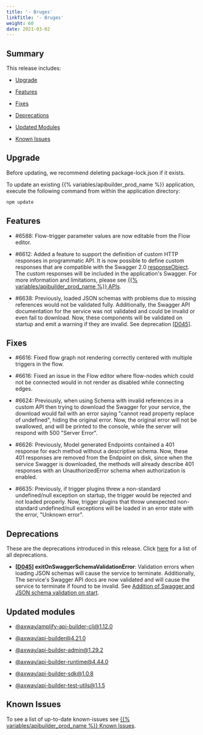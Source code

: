 ```yaml
---
title: '- Bruges'
linkTitle: '- Bruges'
weight: 60
date: 2021-03-02
---
```


## Summary

This release includes:

* [Upgrade](#upgrade)

* [Features](#features)

* [Fixes](#fixes)

* [Deprecations](#deprecations)

* [Updated Modules](#updated-modules)

* [Known Issues](#known-issues)

## Upgrade

Before updating, we recommend deleting package-lock.json if it exists.

To update an existing {{% variables/apibuilder_prod_name %}} application, execute the following command from within the application directory:

```bash
npm update
```

## Features

* #6588: Flow-trigger parameter values are now editable from the Flow editor.

* #6612: Added a feature to support the definition of custom HTTP responses in programmatic API. It is now possible to define custom responses that are compatible with the Swagger 2.0 [responseObject](https://github.com/OAI/OpenAPI-Specification/blob/master/versions/2.0.md#responseObject). The custom responses will be included in the application's Swagger. For more information and limitations, please see [{{% variables/apibuilder_prod_name %}} APIs](https://docs.axway.com/bundle/API_Builder_4x_allOS_en/page/api_builder_apis.html#APIBuilderAPIs-Introduction).

* #6638: Previously, loaded JSON schemas with problems due to missing references would not be validated fully. Additionally, the Swagger API documentation for the service was not validated and could be invalid or even fail to download. Now, these components will be validated on startup and emit a warning if they are invalid. See deprecation [\[D045\]](#D045).

## Fixes

* #6616: Fixed flow graph not rendering correctly centered with multiple triggers in the flow.

* #6616: Fixed an issue in the Flow editor where flow-nodes which could not be connected would in not render as disabled while connecting edges.

* #6624: Previously, when using Schema with invalid references in a custom API then trying to download the Swagger for your service, the download would fail with an error saying "cannot read property replace of undefined", hiding the original error. Now, the original error will not be swallowed, and will be printed to the console, while the server will respond with 500 "Server Error".

* #6626: Previously, Model generated Endpoints contained a 401 response for each method without a descriptive schema. Now, these 401 responses are removed from the Endpoint on disk, since when the service Swagger is downloaded, the methods will already describe 401 responses with an UnauthorizedError schema when authorization is enabled.

* #6635: Previously, if trigger plugins threw a non-standard undefined/null exception on startup, the trigger would be rejected and not loaded properly. Now, trigger plugins that throw unexpected non-standard undefined/null exceptions will be loaded in an error state with the error, "Unknown error".

## Deprecations

These are the deprecations introduced in this release. Click [here](/docs/deprecations/) for a list of all deprecations.

* **\[[D045](/docs/deprecations/#D045)\] exitOnSwaggerSchemaValidationError**: Validation errors when loading JSON schemas will cause the service to terminate. Additionally, The service's Swagger API docs are now validated and will cause the service to terminate if found to be invalid. See [Addition of Swagger and JSON schema validation on start](/docs/deprecations/addition_of_swagger_and_json_schema_validation_on_start/).

## Updated modules

* [@axway/amplify-api-builder-cli@1.12.0](https://www.npmjs.com/package/@axway/amplify-api-builder-cli/v/1.12.0)

* [@axway/api-builder@4.21.0](https://www.npmjs.com/package/@axway/api-builder/v/4.21.0)

* [@axway/api-builder-admin@1.29.2](https://www.npmjs.com/package/@axway/api-builder-admin/v/1.29.2)

* [@axway/api-builder-runtime@4.44.0](https://www.npmjs.com/package/@axway/api-builder-runtime/v/4.44.0)

* [@axway/api-builder-sdk@1.0.8](https://www.npmjs.com/package/@axway/api-builder-sdk/v/1.0.8)

* [@axway/api-builder-test-utils@1.1.5](https://www.npmjs.com/package/@axway/api-builder-test-utils/v/1.1.5)

## Known Issues

To see a list of up-to-date known-issues see [{{% variables/apibuilder_prod_name %}} Known Issues](/docs/known_issues/).
